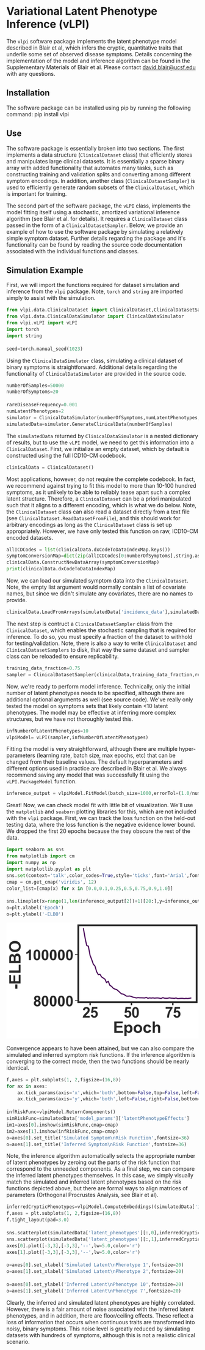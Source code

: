# Variational Latent Phenotype Inference (vLPI)

The <code>vlpi</code> software package implements the latent phenotype model described in Blair et al, which infers the cryptic, quantitative traits that underlie some set of observed disease symptoms. Details concerning the implementation of the model and inference algorithm can be found in the Supplementary Materials of Blair et al. Please contact david.blair@ucsf.edu with any questions.

## Installation

The software package can be installed using pip by running the following command:
pip install vlpi
## Use

The software package is essentially broken into two sections. The first implements a data structure (<code>ClinicalDataset</code> class) that efficiently stores and manipulates large clinical datasets. It is essentially a sparse binary array with added functionality that automates many tasks, such as constructing training and validation splits and converting among different symptom encodings. In addition, another class (<code>ClinicalDatasetSampler</code>) is used to efficiently generate random subsets of the <code>ClinicalDataset</code>, which is important for training.

The second part of the software package, the <code>vLPI</code> class, implements the model fitting itself using a stochastic, amortized variational inference algorithm (see Blair et al. for details). It requires a <code>ClinicalDataset</code> class passed in the form of a <code>ClinicalDatasetSampler</code>. Below, we provide an example of how to use the software package by simulating a relatively simple symptom dataset. Further details regarding the package and it's functionality can be found by reading the source code documentation associated with the individual functions and classes.  

## Simulation Example

First, we will import the functions required for dataset simulation and inference from the <code>vlpi</code> package. Note, <code>torch</code> and <code>string</code> are imported simply to assist with the simulation.

``` python
from vlpi.data.ClinicalDataset import ClinicalDataset,ClinicalDatasetSampler
from vlpi.data.ClinicalDataSimulator import ClinicalDataSimulator
from vlpi.vLPI import vLPI
import torch
import string

seed=torch.manual_seed(1023)
```

Using the <code>ClinicalDataSimulator</code> class, simulating a clinical dataset of binary symptoms is straightforward. Additional details regarding the functionality of <code>ClinicalDataSimulator</code> are provided in the source code.

``` python
numberOfSamples=50000
numberOfSymptoms=20

rareDiseaseFrequency=0.001
numLatentPhenotypes=2
simulator = ClinicalDataSimulator(numberOfSymptoms,numLatentPhenotypes,rareDiseaseFrequency)
simulatedData=simulator.GenerateClinicalData(numberOfSamples)
```

The <code>simulatedData</code> returned by <code>ClinicalDataSimulator</code> is a nested dictionary of results, but to use the <code>vLPI</code> model, we need to get this information into a <code>ClinicalDataset</code>. First, we initialize an empty dataset, which by default is constructed using the full ICD10-CM codebook.

``` python
clinicalData = ClinicalDataset()
```

Most applications, however, do not require the complete codebook. In fact, we recommend against trying to fit this model to more than 10-100 hundred symptoms, as it unlikely to be able to reliably tease apart such a complex latent structure. Therefore, a <code>ClinicalDataset</code> can be a priori manipulated such that it aligns to a different encoding, which is what we do below. Note, the <code>ClinicalDataset</code> class can also read a dataset directly from a text file (see <code>ClinicalDataset.ReadDatasetFromFile</code>), and this should work for arbitrary encodings as long as the <code>ClinicalDataset</code> class is set up appropriately. However, we have only tested this function on raw, ICD10-CM encoded datasets.

``` python
allICDCodes = list(clinicalData.dxCodeToDataIndexMap.keys())
symptomConversionMap=dict(zip(allICDCodes[0:numberOfSymptoms],string.ascii_uppercase[0:numberOfSymptoms]))
clinicalData.ConstructNewDataArray(symptomConversionMap)
print(clinicalData.dxCodeToDataIndexMap)
```

Now, we can load our simulated symptom data into the <code>ClinicalDataset</code>. Note, the empty list argument would normally contain a list of covariate names, but since we didn't simulate any covariates, there are no names to provide.

``` python
clinicalData.LoadFromArrays(simulatedData['incidence_data'],simulatedData['covariate_data'],[],catCovDicts=None, arrayType = 'Torch')
```

The next step is contruct a <code>ClinicalDatasetSampler</code> class from the <code>ClinicalDataset</code>, which enables the stochastic sampling that is required for inference. To do so, you must specify a fraction of the dataset to withhold for testing/validation. Note, there is also a way to write <code>ClinicalDataset</code> and <code>ClinicalDatasetSamplers</code> to disk, that way the same dataset and sampler class can be reloaded to ensure replicability.

``` python
training_data_fraction=0.75
sampler = ClinicalDatasetSampler(clinicalData,training_data_fraction,returnArrays='Torch')
```

Now, we're ready to perform model inference. Technically, only the initial number of latent phenotypes needs to be specified, although there are additional optional arguments as well (see source code). We've really only tested the model on symptoms sets that likely contain <10 latent phenotypes. The model may be effective at inferring more complex structures, but we have not thoroughly tested this.

``` python
infNumberOfLatentPhenotypes=10
vlpiModel= vLPI(sampler,infNumberOfLatentPhenotypes)
```

Fitting the model is very straightforward, although there are multiple hyper-parameters (learning rate, batch size, max epochs, etc) that can be changed from their baseline values. The default hyperparameters and different options used in practice are described in Blair et al. We always recommend saving any model that was successfully fit using the <code>vLPI.PackageModel</code> function.

``` python
inference_output = vlpiModel.FitModel(batch_size=1000,errorTol=(1.0/numberOfSamples),verbose=False)
```

Great! Now, we can check model fit with little bit of visualization. We'll use the <code>matplotlib</code> and <code>seaborn</code> plotting libraries for this, which are not included with the <code>vlpi</code> package. First, we can track the loss function on the held-out testing data, where the loss function is the negative evidence lower bound. We dropped the first 20 epochs because the they obscure the rest of the data.

``` python
import seaborn as sns
from matplotlib import cm
import numpy as np
import matplotlib.pyplot as plt
sns.set(context='talk',color_codes=True,style='ticks',font='Arial',font_scale=2.5,rc={'axes.linewidth':5,"font.weight":"bold",'axes.labelweight':"bold",'xtick.major.width':4,'xtick.minor.width': 2})
cmap = cm.get_cmap('viridis', 12)
color_list=[cmap(x) for x in [0.0,0.1,0.25,0.5,0.75,0.9,1.0]]

sns.lineplot(x=range(1,len(inference_output[2])+1)[20:],y=inference_output[2][20:],color=color_list[0],lw=3.0)
o=plt.xlabel('Epoch')
o=plt.ylabel('-ELBO')
```
![Alt text](README_files/README_26_0.png?raw=true "Model Convergence")

Convergence appears to have been attained, but we can also compare the simulated and inferred symptom risk functions. If the inference algorithm is converging to the correct mode, then the two functions should be nearly identical.

``` python
f,axes = plt.subplots(1, 2,figsize=(16,8))
for ax in axes:
    ax.tick_params(axis='x',which='both',bottom=False,top=False,left=False,right=False,labelbottom=False)
    ax.tick_params(axis='y',which='both',left=False,right=False,bottom=False,top=False,labelleft=False)

infRiskFunc=vlpiModel.ReturnComponents()
simRiskFunc=simulatedData['model_params']['latentPhenotypeEffects']
im1=axes[0].imshow(simRiskFunc,cmap=cmap)
im2=axes[1].imshow(infRiskFunc,cmap=cmap)
o=axes[0].set_title('Simulated Symptom\nRisk Function',fontsize=36)
o=axes[1].set_title('Inferred Symptom\nRisk Function',fontsize=36)
```

Note, the inference algorithm automatically selects the appropriate number of latent phenotypes by zeroing out the parts of the risk function that correspond to the unneeded components. As a final step, we can compare the inferred latent phenotypes themselves. In this case, we simply visually match the simulated and inferred latent phenotypes based on the risk functions depicted above, but there are formal ways to align matrices of parameters (Orthogonal Procrustes Analysis, see Blair et al).

``` python
inferredCrypticPhenotypes=vlpiModel.ComputeEmbeddings((simulatedData['incidence_data'],simulatedData['covariate_data']))
f,axes = plt.subplots(1, 2,figsize=(16,8))
f.tight_layout(pad=3.0)

sns.scatterplot(simulatedData['latent_phenotypes'][:,0],inferredCrypticPhenotypes[:,-1],color=color_list[0],ax=axes[0])
sns.scatterplot(simulatedData['latent_phenotypes'][:,1],inferredCrypticPhenotypes[:,-4],color=color_list[2],ax=axes[1])
axes[0].plot([-3,3],[-3,3],'--',lw=5.0,color='r')
axes[1].plot([-3,3],[-3,3],'--',lw=5.0,color='r')

o=axes[0].set_xlabel('Simulated Latent\nPhenotype 1',fontsize=20)
o=axes[1].set_xlabel('Simulated Latent\nPhenotype 2',fontsize=20)

o=axes[0].set_ylabel('Inferred Latent\nPhenotype 10',fontsize=20)
o=axes[1].set_ylabel('Inferred Latent\nPhenotype 7',fontsize=20)

```

Clearly, the inferred and simulated latent phenotypes are highly correlated. However, there is a fair amount of noise associated with the inferred latent phenotypes, and in addition, there are floor/ceiling effects. These reflect a loss of information that occurs when continuous traits are transformed into noisy, binary symptoms. This noise level is greatly reduced by simulating datasets with hundreds of symptoms, although this is not a realistic clinical scenario.
